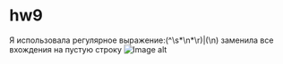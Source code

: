  # hw9
Я использовала регулярное выражение:(^\s*\n*\r)|(\n) заменила все вхождения на пустую строку
![Image alt](https://github.com/nastyasavanovich/hw9/upload/master) 
